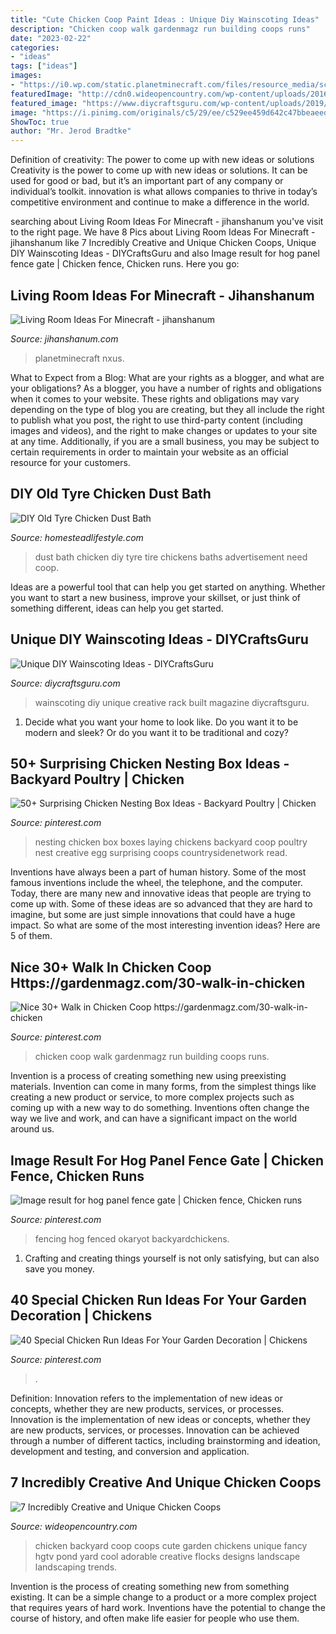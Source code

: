 ```yaml
---
title: "Cute Chicken Coop Paint Ideas : Unique Diy Wainscoting Ideas"
description: "Chicken coop walk gardenmagz run building coops runs"
date: "2023-02-22"
categories:
- "ideas"
tags: ["ideas"]
images:
- "https://i0.wp.com/static.planetminecraft.com/files/resource_media/screenshot/1715/screenshot_2017-04-11-21-34-1610957248.png?ssl=1"
featuredImage: "http://cdn0.wideopencountry.com/wp-content/uploads/2016/03/Water-Chicken-Coop.jpg"
featured_image: "https://www.diycraftsguru.com/wp-content/uploads/2019/04/Creative-DIY-Wainscoting-Ideas-14.jpg"
image: "https://i.pinimg.com/originals/c5/29/ee/c529ee459d642c47bbeaeed37fbe2e0e.jpg"
ShowToc: true
author: "Mr. Jerod Bradtke"
---
```



Definition of creativity: The power to come up with new ideas or solutions
Creativity is the power to come up with new ideas or solutions. It can be used for good or bad, but it’s an important part of any company or individual’s toolkit. innovation is what allows companies to thrive in today’s competitive environment and continue to make a difference in the world.

	

		
searching about Living Room Ideas For Minecraft - jihanshanum you've visit to the right page. We have 8 Pics about Living Room Ideas For Minecraft - jihanshanum like 7 Incredibly Creative and Unique Chicken Coops, Unique DIY Wainscoting Ideas - DIYCraftsGuru and also Image result for hog panel fence gate | Chicken fence, Chicken runs. Here you go:
		
    
## Living Room Ideas For Minecraft - Jihanshanum

<img loading=lazy src="https://i0.wp.com/static.planetminecraft.com/files/resource_media/screenshot/1715/screenshot_2017-04-11-21-34-1610957248.png?ssl=1" onerror="this.onerror=null;this.src='https://tse3.mm.bing.net/th?id=OIP.wuc49TGJ7X1m1EBmVQRROAHaEo&amp;pid=15.1';" alt="Living Room Ideas For Minecraft - jihanshanum">

_Source: jihanshanum.com_

>planetminecraft nxus. 

	

What to Expect from a Blog: What are your rights as a blogger, and what are your obligations?
As a blogger, you have a number of rights and obligations when it comes to your website. These rights and obligations may vary depending on the type of blog you are creating, but they all include the right to publish what you post, the right to use third-party content (including images and videos), and the right to make changes or updates to your site at any time. Additionally, if you are a small business, you may be subject to certain requirements in order to maintain your website as an official resource for your customers.

    
## DIY Old Tyre Chicken Dust Bath

<img loading=lazy src="http://homesteadlifestyle.com/wp-content/uploads/2015/01/diy-old-tyre-chicken-dust-bath.jpg" onerror="this.onerror=null;this.src='https://tse3.mm.bing.net/th?id=OIP.B_B7qPIuCkYCFPNyTBSqmAHaKe&amp;pid=15.1';" alt="DIY Old Tyre Chicken Dust Bath">

_Source: homesteadlifestyle.com_

>dust bath chicken diy tyre tire chickens baths advertisement need coop. 

	

Ideas are a powerful tool that can help you get started on anything. Whether you want to start a new business, improve your skillset, or just think of something different, ideas can help you get started.

    
## Unique DIY Wainscoting Ideas - DIYCraftsGuru

<img loading=lazy src="https://www.diycraftsguru.com/wp-content/uploads/2019/04/Creative-DIY-Wainscoting-Ideas-14.jpg" onerror="this.onerror=null;this.src='https://tse1.mm.bing.net/th?id=OIP.oR3c9L8jTMwEW4h5kvMzMQHaJ4&amp;pid=15.1';" alt="Unique DIY Wainscoting Ideas - DIYCraftsGuru">

_Source: diycraftsguru.com_

>wainscoting diy unique creative rack built magazine diycraftsguru. 

	

1. Decide what you want your home to look like. Do you want it to be modern and sleek? Or do you want it to be traditional and cozy?

    
## 50+ Surprising Chicken Nesting Box Ideas - Backyard Poultry | Chicken

<img loading=lazy src="https://i.pinimg.com/736x/a3/ca/39/a3ca39f0395bc5019b92d5e952d53e93.jpg" onerror="this.onerror=null;this.src='https://tse1.mm.bing.net/th?id=OIP.mVe3YDlHNvZElJsOnsfaDQHaJ3&amp;pid=15.1';" alt="50+ Surprising Chicken Nesting Box Ideas - Backyard Poultry | Chicken">

_Source: pinterest.com_

>nesting chicken box boxes laying chickens backyard coop poultry nest creative egg surprising coops countrysidenetwork read. 

	

Inventions have always been a part of human history. Some of the most famous inventions include the wheel, the telephone, and the computer. Today, there are many new and innovative ideas that people are trying to come up with. Some of these ideas are so advanced that they are hard to imagine, but some are just simple innovations that could have a huge impact. So what are some of the most interesting invention ideas? Here are 5 of them.

    
## Nice 30+ Walk In Chicken Coop Https://gardenmagz.com/30-walk-in-chicken

<img loading=lazy src="https://i.pinimg.com/originals/c5/29/ee/c529ee459d642c47bbeaeed37fbe2e0e.jpg" onerror="this.onerror=null;this.src='https://tse1.mm.bing.net/th?id=OIP.uPdqUVlf1pQ2TRz7TBkqJwHaJ3&amp;pid=15.1';" alt="Nice 30+ Walk in Chicken Coop https://gardenmagz.com/30-walk-in-chicken">

_Source: pinterest.com_

>chicken coop walk gardenmagz run building coops runs. 

	

Invention is a process of creating something new using preexisting materials. Invention can come in many forms, from the simplest things like creating a new product or service, to more complex projects such as coming up with a new way to do something. Inventions often change the way we live and work, and can have a significant impact on the world around us.

    
## Image Result For Hog Panel Fence Gate | Chicken Fence, Chicken Runs

<img loading=lazy src="https://i.pinimg.com/originals/a5/4b/13/a54b13859470fd7d30c84f4780fb5313.jpg" onerror="this.onerror=null;this.src='https://tse1.mm.bing.net/th?id=OIP.qrHiEBb4chuAYY2yK8i4wQHaE8&amp;pid=15.1';" alt="Image result for hog panel fence gate | Chicken fence, Chicken runs">

_Source: pinterest.com_

>fencing hog fenced okaryot backyardchickens. 

	

1. Crafting and creating things yourself is not only satisfying, but can also save you money.

    
## 40 Special Chicken Run Ideas For Your Garden Decoration | Chickens

<img loading=lazy src="https://i.pinimg.com/736x/e8/9d/5a/e89d5a2e400e168a075a8308f4426182.jpg" onerror="this.onerror=null;this.src='https://tse3.mm.bing.net/th?id=OIP.8jZPC5fAfIUNcD8Mz_m72QHaJ4&amp;pid=15.1';" alt="40 Special Chicken Run Ideas For Your Garden Decoration | Chickens">

_Source: pinterest.com_

>. 

	

Definition: Innovation refers to the implementation of new ideas or concepts, whether they are new products, services, or processes.
Innovation is the implementation of new ideas or concepts, whether they are new products, services, or processes. Innovation can be achieved through a number of different tactics, including brainstorming and ideation, development and testing, and conversion and application.

    
## 7 Incredibly Creative And Unique Chicken Coops

<img loading=lazy src="http://cdn0.wideopencountry.com/wp-content/uploads/2016/03/Water-Chicken-Coop.jpg" onerror="this.onerror=null;this.src='https://tse1.mm.bing.net/th?id=OIP.G9tTf1IVeVgtarzSXj2L8gHaJ2&amp;pid=15.1';" alt="7 Incredibly Creative and Unique Chicken Coops">

_Source: wideopencountry.com_

>chicken backyard coop coops cute garden chickens unique fancy hgtv pond yard cool adorable creative flocks designs landscape landscaping trends. 

	

Invention is the process of creating something new from something existing. It can be a simple change to a product or a more complex project that requires years of hard work. Inventions have the potential to change the course of history, and often make life easier for people who use them.

